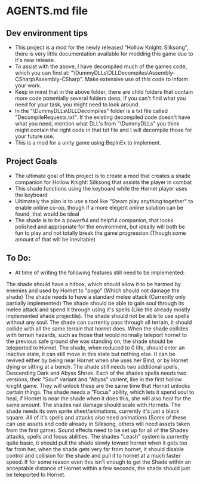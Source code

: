 # AGENTS.md file

## Dev environment tips
- This project is a mod for the newly released "Hollow Knight: Silksong", there is very little documentation available for modding this game due to it's new release.
- To assist with the above, I have decompiled much of the games code, which you can find at: "\DummyDLLs\DLLDecompiles\Assembly-CSharp\Assembly-CSharp". Make extensive use of this code to inform your work.
- Keep in mind that in the above folder, there are child folders that contain more code potentially several folders deep, if you can't find what you need for your task, you might need to look around.
- In the "\DummyDLLs\DLLDecompiles" folder is a txt file called "DecompileRequests.txt". If the existing decompiled code doesn't have what you need, mention what DLL's from "\DummyDLLs" you think might contain the right code in that txt file and I will decompile those for your future use.
- This is a mod for a unity game using BepInEx to implement.


## Project Goals
- The ultimate goal of this project is to create a mod that creates a shade companion for Hollow Knight: Silksong that assists the player in combat
- This shade functions using the keyboard while the Hornet player uses the keyboard
- Ultimately the plan is to use a tool like "Steam play anything together" to enable online co-op, though if a more elegent online solution can be found, that would be ideal
- The shade is to be a powerful and helpful companion, that looks polished and appropriate for the environment, but ideally will both be fun to play and not totally break the game progression (Though some amount of that will be inevitable)


## To Do:
- At time of writing the following features still need to be implemented:

The shade should have a hitbox, which should allow it to be harmed by enemies and used by Hornet to "pogo" (Which should not damage the shade)
The shade needs to have a standard melee attack (Currently only partially implemented)
The shade should be able to gain soul through its melee attack and spend it through using it's spells (Like the already mostly implemented shade projectile). The shade should not be able to use spells without any soul.
The shade can currently pass through all terrain, it should collide with all the same terrain that hornet does. When the shade collides with terrain hazards, such as those that would normally teleport hornet to the previous safe ground she was standing on, the shade should be teleported to Hornet.
The shade, when reduced to 0 life, should enter an inactive state, it can still move in this state but nothing else. It can be revived either by being near Hornet when she uses her Bind, or by Hornet dying or sitting at a bench.
The shade still needs two additional spells, Descending Dark and Abyss Shriek.
Each of the shades spells needs two versions, their "Soul" variant and "Abyss" varient, like in the first hollow knight game. They will unlock these are the same time that Hornet unlocks certain things.
The shade needs a "Focus" ability, which lets it spend soul to heal, if Hornet is near the shade when it does this, she will also heal for the same amount.
The shades nail damage should scale with Hornets.
The shade needs its own sprite sheet/animations, currently it's just a black square. All of it's spells and attacks also need animations (Some of these can use assets and code already in Silksong, others will need assets taken from the first game).
Sound effects need to be set up for all of the Shades attacks, spells and focus abilities.
The shades "Leash" system is currently quite basic, it should pull the shade slowly toward hornet when it gets too far from her, when the shade gets very far from hornet, it should disable control and collision for the shade and pull it to hornet at a much faster speed. If for some reason even this isn't enough to get the Shade within an acceptable distance of Hornet within a few seconds, the shade should just be teleported to Hornet.
